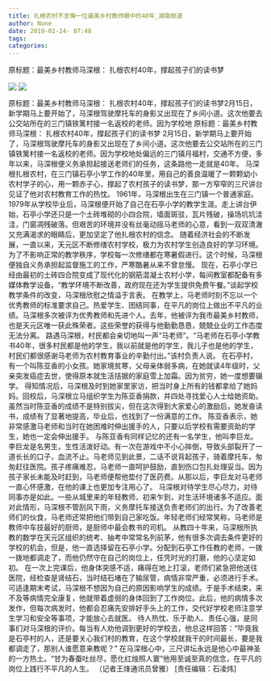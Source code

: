 ```yaml
---
title: 扎根农村不言悔一位最美乡村教师眼中的40年_湖南频道
author: None
date: 2019-02-24- 07:48
tags: 
categories: 
---
```

原标题：最美乡村教师马深根： 扎根农村40年，撑起孩子们的读书梦
<!-- more -->
                
<img align="center" border="0" src="http://upload.zznews.gov.cn/2019/0223/1550891006190.jpg" />
                
<img align="center" border="0" src="http://p2.ifengimg.com/a/2016/0810/204c433878d5cf9size1_w16_h16.png" />
            
原标题：最美乡村教师马深根： 扎根农村40年，撑起孩子们的读书梦2月15日，新学期马上要开始了，马深根驾驶摩托车的身影又出现在了乡间小道。这次他要去公交站所在的三门镇铁篱村接一名返校的老师。因为学校地
原标题：最美乡村教师马深根： 扎根农村40年，撑起孩子们的读书梦
2月15日，新学期马上要开始了，马深根驾驶摩托车的身影又出现在了乡间小道。这次他要去公交站所在的三门镇铁篱村接一名返校的老师。因为学校地处偏远的三门镇月福村，交通不方便，多年以来，马深根便义务承担起接送老师们的任务，这条路他一走就是40年。
马深根扎根农村，在三门镇石亭小学工作的40年里，用自己的善良温暖了一颗颗幼小农村学子的心，用一颗赤子心，撑起了农村孩子的读书梦，那一方窄窄的三尺讲台见证了他对农村教育工作的热忱。
1961年，马深根出生在三门镇一个普通家庭。1979年从学校毕业后，马深根便开始了自己在石亭小学的教学生涯。走上讲台伊始，石亭小学还只是一个土砖堆砌的小四合院，墙面斑驳，瓦片残破，操场坑坑洼洼，门窗凋残破落。但艰苦的环境并没有丝毫动摇马老师的心意，看到一双双清澈又充满渴求的眼睛后，更加坚定了他扎根农村的信念。
随着经济社会的不断发展，一直以来，天元区不断修缮农村学校，极力为农村学生创造良好的学习环境。为了不影响正常的教学秩序，学校每一次修缮都在寒暑假进行。这个时候，马深根便独自义务承担起监督施工的工作，严寒酷暑从来不曾怠慢。
现在，石亭小学已经由最初的土砖四合院变成了现代化的钢筋混凝土农村小学，每间教室都配备有多媒体教学设备。“教学环境不断改善，政府现在还为学生提供免费午餐。”谈起学校教学条件的改变，马深根欣慰之情溢于言表。
在教学上，马老师时刻不忘以一个优秀教师的标准要求自己。热爱学生、团结同事，在平凡的岗位上做出不平凡的业绩。马深根多次被评为优秀教师和先进个人。去年，他被评为我市最美乡村教师，也是天元区唯一获此殊荣者。这些荣誉的获得与他勤勤恳恳，兢兢业业的工作态度无法分离。
路遇马深根，村民都会亲切地叫一声“马老师”。“马老师在石亭小学教书40年，很多村民都是他的学生，我以前就是他的学生，我儿子也是他的学生，村民们都很感谢马老师为农村教育事业的辛勤付出。”该村负责人说。
在石亭村，有一个叫陈亚香的小女孩。她家境贫寒，父母亲体弱多病，在她就读4年级时，父亲突发癌症去世，使得原本就生活拮据的家庭雪上加霜。因为贫穷，她一度想要辍学。
得知情况后，马深根及时到她家里家访，把当时身上所有的钱都拿给了她妈妈。回校后，马深根立马组织学生为陈亚香捐款，并四处寻找爱心人士给她资助。虽然当时陈亚香的成绩不是特别拔尖，但在这次得到大家爱心的激励后，她发奋读书，成绩有了显著地提高，毕业后，也找到了一份满意的工作。
陈亚香表示，她非常感激马老师和当时在她困难时伸出援手的人，只要以后学校有需要资助的学生，她也一定会伸出援手。
与陈亚香有同样记忆的还有一名学生，他叫李巨龙。李巨龙是名男生，生性活泼好动。有一次在游戏中不小心摔倒，导致头部裂开了一道长长的口子，血流不止。马老师见到此景，二话不说背起孩子，骑着摩托车，匆匆赶往医院。孩子疼痛难忍，马老师一直呵护鼓励，直到伤口包扎处理妥当。因为孩子家长未能及时赶到，马老师便帮他垫付了医药费。从那以后，李巨龙对马老师一直心怀感激，在他的课上也更加专注用心了。
马深根对待学生尽心尽力，对待同事亦是如此。一些从城里来的年轻教师，初来乍到，对生活环境诸多不适应。面对此情形，马深根不管刮风下雨，义务摩托车接送负责老师们的出行。为了改善老师们的伙食，马老师还常把他们带到自己家吃饭。年轻老师们经常笑称，马老师是教师中车技最好的厨师，是厨师中最会教书的司机。
从教四十年来，马深根所执教的数学在天元区组织的统考、抽考中常常名列前茅，他有很多次调去条件更好的学校的机会，但是，他一直选择留在石亭小学。分配到石亭工作任教的老师，一拨一拨地都调走了，而他仍然守在自己的岗位上，任凭时光的打磨，他的心坚定如初。
在一次上完课后，他身体突感不适，痛得在地上打滚，老师们紧急把他送往医院，经检查是肾结石，当时结石堵在了输尿管，病情非常严重，必须进行手术。可适逢期末考试，马深根不想因为自己的原因影响学生的成绩。于是手术结束，来不及等病情完全康复，他就带着虚弱的身体回到了工作岗位。此后，他的病情多次发作，但每次病发时，他都会忍痛先安排好手头上的工作，交代好学校老师注意学生学习和安全等事项，才能放心去就医。
待人热忱、乐于助人、责任心强，是同事们对马深根的评价。每当有人劝他调到更好的学校去，他总这样回答：“毕竟我是石亭村的人，还是要关心我们村的教育，在这个学校就我干的时间最长，要是我都调走了，那别人谁愿意来教呢？”
在马深根心中，三尺讲坛永远是他心中最神圣的一方热土。“甘为春蚕吐丝尽，愿化红烛照人寰”他用至诚至真的信念，在平凡的岗位上践行不平凡的人生。
（记者王烽通讯员曾雅）
[责任编辑：石凌炜]
            
